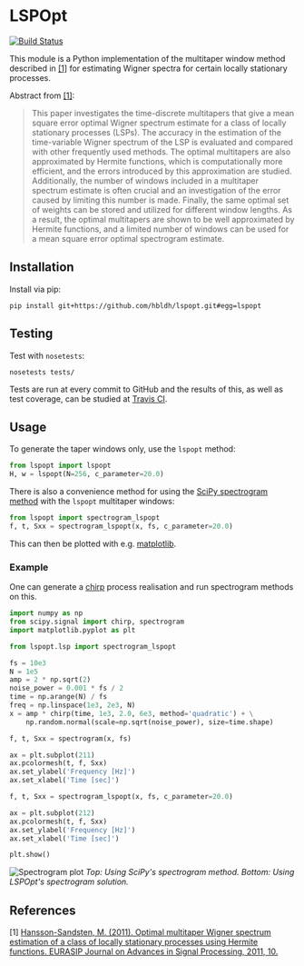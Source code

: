 # LSPOpt

[![Build Status](https://travis-ci.org/hbldh/lspopt.svg)](https://travis-ci.org/hbldh/lspopt)

This module is a Python implementation of the multitaper window method 
described in [\[1\]](#references) for estimating Wigner spectra for certain locally
stationary processes.

Abstract from [\[1\]](#references):

> This paper investigates the time-discrete multitapers that give a mean square error optimal Wigner spectrum estimate for a class
> of locally stationary processes (LSPs). The accuracy in the estimation of the time-variable Wigner spectrum of the LSP is evaluated
> and compared with other frequently used methods. The optimal multitapers are also approximated by Hermite functions, which is
> computationally more efficient, and the errors introduced by this approximation are studied. Additionally, the number of windows
> included in a multitaper spectrum estimate is often crucial and an investigation of the error caused by limiting this number is made.
> Finally, the same optimal set of weights can be stored and utilized for different window lengths. As a result, the optimal multitapers
> are shown to be well approximated by Hermite functions, and a limited number of windows can be used for a mean square error
> optimal spectrogram estimate.
    
## Installation

Install via pip:

    pip install git+https://github.com/hbldh/lspopt.git#egg=lspopt

## Testing

Test with `nosetests`:

    nosetests tests/ 

Tests are run at every commit to GitHub and the results of this, as well as test 
coverage, can be studied at [Travis CI](https://travis-ci.org/hbldh/lspopt).

## Usage

To generate the taper windows only, use the `lspopt` method:

```python
from lspopt import lspopt
H, w = lspopt(N=256, c_parameter=20.0)
```
    
There is also a convenience method for using the [SciPy spectrogram method](https://docs.scipy.org/doc/scipy/reference/generated/scipy.signal.spectrogram.html#scipy.signal.spectrogram)
with the `lspopt` multitaper windows:

```python
from lspopt import spectrogram_lspopt
f, t, Sxx = spectrogram_lspopt(x, fs, c_parameter=20.0)
```
    
This can then be plotted with e.g. [matplotlib](http://matplotlib.org/).

### Example

One can generate a [chirp](https://docs.scipy.org/doc/scipy-0.16.0/reference/generated/scipy.signal.chirp.html)
process realisation and run spectrogram methods on this. 

```python
import numpy as np
from scipy.signal import chirp, spectrogram
import matplotlib.pyplot as plt

from lspopt.lsp import spectrogram_lspopt

fs = 10e3
N = 1e5
amp = 2 * np.sqrt(2)
noise_power = 0.001 * fs / 2
time = np.arange(N) / fs
freq = np.linspace(1e3, 2e3, N)
x = amp * chirp(time, 1e3, 2.0, 6e3, method='quadratic') + \
    np.random.normal(scale=np.sqrt(noise_power), size=time.shape)

f, t, Sxx = spectrogram(x, fs)

ax = plt.subplot(211)
ax.pcolormesh(t, f, Sxx)
ax.set_ylabel('Frequency [Hz]')
ax.set_xlabel('Time [sec]')

f, t, Sxx = spectrogram_lspopt(x, fs, c_parameter=20.0)

ax = plt.subplot(212)
ax.pcolormesh(t, f, Sxx)
ax.set_ylabel('Frequency [Hz]')
ax.set_xlabel('Time [sec]')

plt.show()
```

![Spectrogram plot](https://hbldh.github.com/lspopt/images/plot.png)
*Top: Using SciPy's spectrogram method. Bottom: Using LSPOpt's spectrogram solution.*

## References

\[1\] [Hansson-Sandsten, M. (2011). Optimal multitaper Wigner spectrum 
estimation of a class of locally stationary processes using Hermite functions. 
EURASIP Journal on Advances in Signal Processing, 2011, 10.](http://asp.eurasipjournals.com/content/pdf/1687-6180-2011-980805.pdf)
